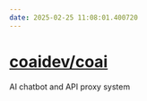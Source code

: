 ```yaml
---
date: 2025-02-25 11:08:01.400720
---
```


# [coaidev/coai](https://github.com/coaidev/coai)

AI chatbot and API proxy system
